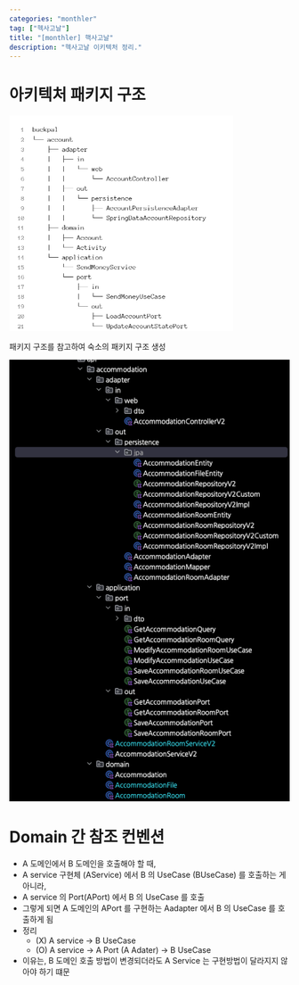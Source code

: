 ```yaml
---
categories: "monthler"
tag: ["헥사고날"]
title: "[monthler] 핵사고날"
description: "헥사고날 이키텍처 정리."
---
```


# 아키텍처 패키지 구조

![image-20240625194941731](../../images/2024-06-25-1/image-20240625194941731.png)

패키지 구조를 참고하여 숙소의 패키지 구조 생성

![image-20240628220454881](../../images/2024-06-25-1/image-20240628220454881.png)

# Domain 간 참조 컨벤션

- A 도메인에서 B 도메인을 호출해야 할 때,
- A service 구현체 (AService) 에서 B 의 UseCase (BUseCase) 를 호출하는 게 아니라,
- A service 의 Port(APort) 에서 B 의 UseCase 를 호출
- 그렇게 되면 A 도메인의 APort 를 구현하는 Aadapter 에서 B 의 UseCase 를 호출하게 됨
- 정리
  - (X) A service → B UseCase
  - (O) A service → A Port (A Adater) → B UseCase
- 이유는, B 도메인 호출 방법이 변경되더라도 A Service 는 구현방법이 달라지지 않아야 하기 떄문